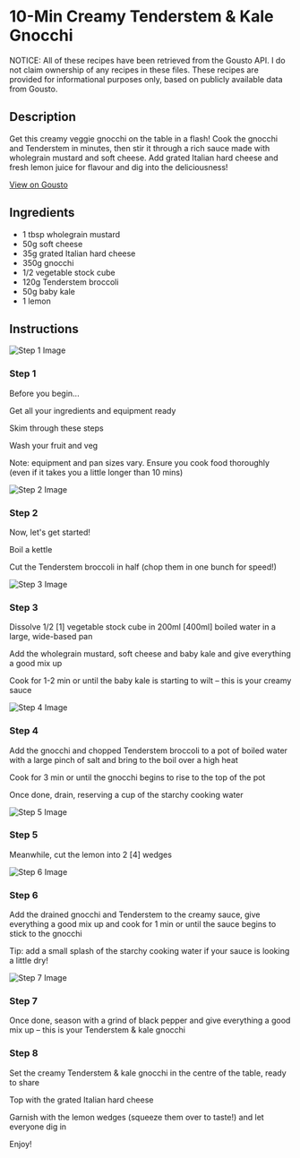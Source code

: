 # 10-Min Creamy Tenderstem & Kale Gnocchi

NOTICE: All of these recipes have been retrieved from the Gousto API. I do not claim ownership of any recipes in these files. These recipes are provided for informational purposes only, based on publicly available data from Gousto.

## Description

Get this creamy veggie gnocchi on the table in a flash! Cook the gnocchi and Tenderstem in minutes, then stir it through a rich sauce made with wholegrain mustard and soft cheese. Add grated Italian hard cheese and fresh lemon juice for flavour and dig into the deliciousness!

[View on Gousto](https://www.gousto.co.uk/recipes/cookbook/10-min-creamy-tenderstem-kale-gnocchi)

## Ingredients

- 1 tbsp wholegrain mustard
- 50g soft cheese
- 35g grated Italian hard cheese
- 350g gnocchi
- 1/2 vegetable stock cube
- 120g Tenderstem broccoli
- 50g baby kale
- 1 lemon

## Instructions

![Step 1 Image](https://production-media.gousto.co.uk/cms/recipe-step-image/1535.-step-1-x200.jpg)

### Step 1

Before you begin...


Get all your ingredients and equipment ready


Skim through these steps


Wash your fruit and veg


Note: equipment and pan sizes vary. Ensure you cook food thoroughly (even if it takes you a little longer than 10 mins)

![Step 2 Image](https://production-media.gousto.co.uk/cms/recipe-step-image/1604.-step-2.n-x200.jpg)

### Step 2

Now, let's get started!


Boil a kettle


Cut the Tenderstem broccoli in half (chop them<span class="text-highlight"> in</span> one bunch for speed!)

![Step 3 Image](https://production-media.gousto.co.uk/cms/recipe-step-image/1604.-step-3.n-x200.jpg)

### Step 3

Dissolve 1/2 <span class="text-danger">[1]</span> vegetable stock cube in 200ml<span class="text-danger"> [400ml]</span> boiled water in a large, wide-based pan


Add the wholegrain mustard, soft cheese and baby kale and give everything a good mix up


Cook for 1-2 min or until the baby kale is starting to wilt – this is your creamy sauce

![Step 4 Image](https://production-media.gousto.co.uk/cms/recipe-step-image/1604.-step-4.n-x200.jpg)

### Step 4

Add the gnocchi and chopped Tenderstem broccoli to a pot of boiled water with a large pinch of salt and bring to the boil over a high heat


Cook for 3 min or until the gnocchi begins to rise to the top of the pot


Once done, drain, reserving a cup of the starchy cooking water

![Step 5 Image](https://production-media.gousto.co.uk/cms/recipe-step-image/1604.-step-5.n-x200.jpg)

### Step 5

Meanwhile, cut the lemon into 2 <span class="text-danger">[4]</span> wedges

![Step 6 Image](https://production-media.gousto.co.uk/cms/recipe-step-image/1604.-step-6.n-x200.jpg)

### Step 6

Add the drained gnocchi and Tenderstem to the creamy sauce, give everything a good mix up and cook for 1 min or until the sauce begins to stick to the gnocchi


Tip: add a small splash of the starchy cooking water if your sauce is looking a little dry!

![Step 7 Image](https://production-media.gousto.co.uk/cms/recipe-step-image/1604.-step-7.n-x200.jpg)

### Step 7

Once done, season with a grind of black pepper and give everything a good mix up – this is your Tenderstem &amp; kale gnocchi

### Step 8

Set the creamy Tenderstem &amp; kale gnocchi in the centre of the table, ready to share


Top with the grated Italian hard cheese


Garnish with the lemon wedges (squeeze them over to taste!) and let everyone dig in


Enjoy!

